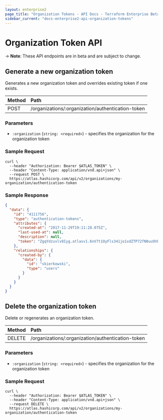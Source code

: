 ```yaml
---
layout: enterprise2
page_title: "Organization Tokens - API Docs - Terraform Enterprise Beta"
sidebar_current: "docs-enterprise2-api-organization-tokens"
---
```


# Organization Token API

-> **Note**: These API endpoints are in beta and are subject to change.

## Generate a new organization token

Generates a new organization token and overrides existing token if one exists.

| Method | Path           |
| :----- | :------------- |
| POST | /organizations/:organization/authentication-token |

### Parameters

- `:organization` (`string: <required>`) - specifies the organization for the organization token

### Sample Request

```shell
curl \
  --header "Authorization: Bearer $ATLAS_TOKEN" \
  --header "Content-Type: application/vnd.api+json" \
  --request POST \
  https://atlas.hashicorp.com/api/v2/organizations/my-organization/authentication-token
```

### Sample Response

```json
{
  "data": {
    "id": "4111756",
    "type": "authentication-tokens",
    "attributes": {
      "created-at": "2017-11-29T19:11:28.075Z",
      "last-used-at": null,
      "description": null,
      "token": "ZgqYdzuvlv8Iyg.atlasv1.6nV7t1OyFls341jo1xdZTP72fN0uu9VL55ozqzekfmToGFbhoFvvygIRy2mwVAXomOE"
    },
    "relationships": {
      "created-by": {
        "data": {
          "id": "skierkowski",
          "type": "users"
        }
      }
    }
  }
}
```



## Delete the organization token

Delete or regenerates an organization token.

| Method | Path           |
| :----- | :------------- |
| DELETE | /organizations/:organization/authentication-token |

### Parameters

- `:organization` (`string: <required>`) - specifies the organization for the organization token

### Sample Request

```shell
curl \
  --header "Authorization: Bearer $ATLAS_TOKEN" \
  --header "Content-Type: application/vnd.api+json" \
  --request DELETE \
  https://atlas.hashicorp.com/api/v2/organizations/my-organization/authentication-token
```
